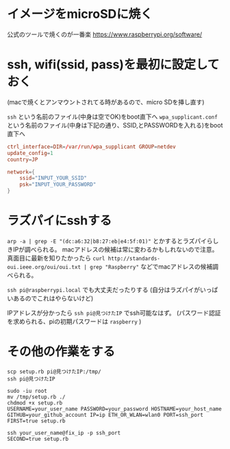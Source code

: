 # イメージをmicroSDに焼く
公式のツールで焼くのが一番楽
https://www.raspberrypi.org/software/

# ssh, wifi(ssid, pass)を最初に設定しておく
(macで焼くとアンマウントされてる時があるので、micro SDを挿し直す)

`ssh` という名前のファイル(中身は空でOK)をboot直下へ
`wpa_supplicant.conf` という名前のファイル(中身は下記の通り、SSID,とPASSWORDを入れる)をboot直下へ

```wpa_supplicant.conf
ctrl_interface=DIR=/var/run/wpa_supplicant GROUP=netdev
update_config=1
country=JP

network={
    ssid="INPUT_YOUR_SSID"
    psk="INPUT_YOUR_PASSWORD"
}
```

# ラズパイにsshする
`arp -a | grep -E "(dc:a6:32|b8:27:eb|e4:5f:01)"`
とかするとラズパイらしきIPが調べられる。
macアドレスの候補は常に変わるかもしれないので注意。
真面目に最新を知りたかったら
`curl http://standards-oui.ieee.org/oui/oui.txt | grep "Raspberry"` 
などでmacアドレスの候補調べられる。

`ssh pi@raspberrypi.local` でも大丈夫だったりする
(自分はラズパイがいっぱいあるのでこれはやらないけど)

IPアドレスが分かったら `ssh pi@見つけたIP` でssh可能なはず。
(パスワード認証を求められる、piの初期パスワードは `raspberry` )

# その他の作業をする

```
scp setup.rb pi@見つけたIP:/tmp/
ssh pi@見つけたIP
```

```
sudo -iu root
mv /tmp/setup.rb ./
chdmod +x setup.rb
USERNAME=your_user_name PASSWORD=your_password HOSTNAME=your_host_name GITHUB=your_github_account IP=ip ETH_OR_WLAN=wlan0 PORT=ssh_port FIRST=true setup.rb
```

```
ssh your_user_name@fix_ip -p ssh_port
SECOND=true setup.rb
```

